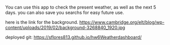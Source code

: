 You can use this app to check the present weather, as well as the next 5 days. you can also save you searchs for easy future use. 


here is the link for the background.
https://www.cambridge.org/elt/blog/wp-content/uploads/2019/02/background-3268840_1920.jpg

deployed git: https://sflores813.github.io/hw6Weatherdashboard/
